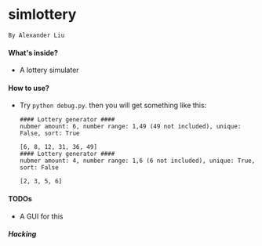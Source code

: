 simlottery
==========
    By Alexander Liu


#### What's inside?

* A lottery simulater

#### How to use?

* Try `python debug.py`. then you will get something like this:

    ```
    #### Lottery generator ####
    nubmer amount: 6, number range: 1,49 (49 not included), unique: False, sort: True

    [6, 8, 12, 31, 36, 49]
    #### Lottery generator ####
    nubmer amount: 4, number range: 1,6 (6 not included), unique: True, sort: False

    [2, 3, 5, 6]
    ```


#### TODOs

* A GUI for this


##### Hacking
